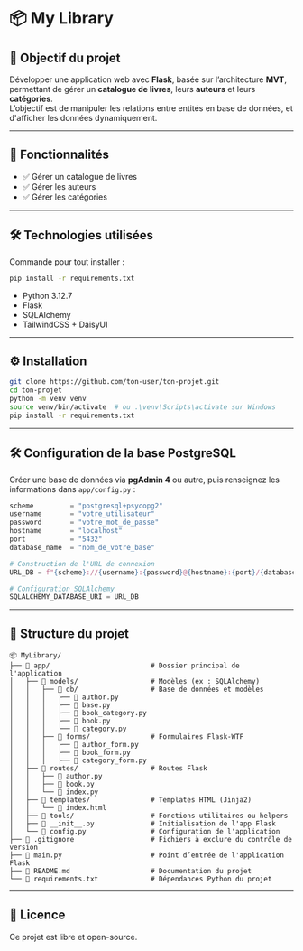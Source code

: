 # 📦 My Library

## 🎯 Objectif du projet

Développer une application web avec **Flask**, basée sur l’architecture **MVT**, permettant de gérer
un **catalogue de livres**, leurs **auteurs** et leurs **catégories**.  
L’objectif est de manipuler les relations entre entités en base de données, et d'afficher les données dynamiquement.

---

## 🚀 Fonctionnalités

- ✅ Gérer un catalogue de livres  
- ✅ Gérer les auteurs  
- ✅ Gérer les catégories  

---

## 🛠️ Technologies utilisées

Commande pour tout installer :  
```bash
pip install -r requirements.txt
```

- Python 3.12.7  
- Flask  
- SQLAlchemy  
- TailwindCSS + DaisyUI  

---

## ⚙️ Installation

```bash
git clone https://github.com/ton-user/ton-projet.git
cd ton-projet
python -m venv venv
source venv/bin/activate  # ou .\venv\Scripts\activate sur Windows
pip install -r requirements.txt
```

---

## 🛠️ Configuration de la base PostgreSQL

Créer une base de données via **pgAdmin 4** ou autre, puis renseignez les informations dans `app/config.py` :

```python
scheme         = "postgresql+psycopg2"
username       = "votre_utilisateur"
password       = "votre_mot_de_passe"
hostname       = "localhost"
port           = "5432"
database_name  = "nom_de_votre_base"

# Construction de l'URL de connexion
URL_DB = f"{scheme}://{username}:{password}@{hostname}:{port}/{database_name}"

# Configuration SQLAlchemy
SQLALCHEMY_DATABASE_URI = URL_DB
```

---

## 📁 Structure du projet

```
📦 MyLibrary/
├── 📂 app/                         # Dossier principal de l'application
│   ├── 📂 models/                  # Modèles (ex : SQLAlchemy)
│   │   ├── 📂 db/                  # Base de données et modèles
│   │   │   ├── 📄 author.py
│   │   │   ├── 📄 base.py
│   │   │   ├── 📄 book_category.py
│   │   │   ├── 📄 book.py
│   │   │   └── 📄 category.py
│   │   ├── 📂 forms/               # Formulaires Flask-WTF
│   │   │   ├── 📄 author_form.py
│   │   │   ├── 📄 book_form.py
│   │   │   ├── 📄 category_form.py
│   ├── 📂 routes/                  # Routes Flask
│   │   ├── 📄 author.py
│   │   ├── 📄 book.py
│   │   └── 📄 index.py
│   ├── 📂 templates/               # Templates HTML (Jinja2)
│   │   └── 📄 index.html
│   ├── 📂 tools/                   # Fonctions utilitaires ou helpers
│   ├── 📄 __init__.py              # Initialisation de l'app Flask
│   └── 📄 config.py                # Configuration de l'application
├── 📄 .gitignore                   # Fichiers à exclure du contrôle de version
├── 📄 main.py                      # Point d’entrée de l'application Flask
├── 📄 README.md                    # Documentation du projet
└── 📄 requirements.txt             # Dépendances Python du projet
```

---

## 📄 Licence

Ce projet est libre et open-source.